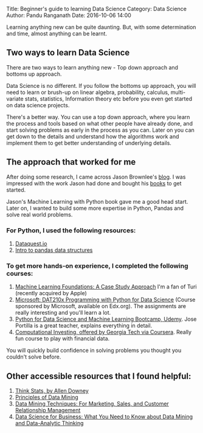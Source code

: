 Title: Beginner's guide to learning Data Science
Category: Data Science
Author: Pandu Ranganath
Date: 2016-10-06 14:00

Learning anything new can be quite daunting. But, with some determination and time, almost anything can be learnt.

## Two ways to learn Data Science
There are two ways to learn anything new - Top down approach and bottoms up approach. 

Data Science is no different. If you follow the bottoms up approach, you will need to learn or brush-up on linear algebra, probability, calculus, multi-variate stats, statistics, Information theory etc before you even get started on data science projects.

There's a better way. You can use a top down approach, where you learn the process and tools based on what other people have already done, and start solving problems as early in the process as you can. Later on you can get down to the details and understand how the algorithms work and implement them to get better understanding of underlying details.

## The approach that worked for me

After doing some research, I came across Jason Brownlee's [blog](http://machinelearningmastery.com/machine-learning-for-programmers/). I was impressed with the work Jason had done and bought his [books](http://machinelearningmastery.com/products/) to get started.

Jason's Machine Learning with Python book gave me a good head start. Later on, I wanted to build some more expertise in Python, Pandas and solve real world problems.

### For Python, I used the following resources:

1. [Dataquest.io](www.dataquest.io)
2. [Intro to pandas data structures](http://www.gregreda.com/2013/10/26/intro-to-pandas-data-structures/)

### To get more hands-on experience, I completed the following courses:

1. [Machine Learning Foundations: A Case Study Approach](https://www.coursera.org/learn/ml-foundations) I'm a fan of Turi (recently acquired by Apple)
2. [Microsoft: DAT210x Programming with Python for Data Science](https://courses.edx.org/courses/course-v1:Microsoft+DAT210x+5T2016/info) (Course sponsored by Microsoft, available on Edx.org). The assignments are really interesting and you'll learn a lot.
3. [Python for Data Science and Machine Learning Bootcamp, Udemy](https://www.udemy.com/python-for-data-science-and-machine-learning-bootcamp/learn/v4/overview). Jose Portilla is a great teacher, explains everything in detail.
4. [Computational Investing, offered by Georgia Tech via Coursera](https://www.coursera.org/learn/computational-investing). Really fun course to play with financial data.

You will quickly build confidence in solving problems you thought you couldn't solve before.

## Other accessible resources that I found helpful:

1. [Think Stats, by Allen Downey](https://www.amazon.com/Think-Stats-Allen-B-Downey/dp/1491907339/ref=sr_1_1?s=books&ie=UTF8&qid=1475785334&sr=1-1&keywords=Think+Stats)
2. [Principles of Data Mining](https://www.amazon.com/Principles-Mining-Undergraduate-Computer-Science/dp/1447148835/ref=sr_1_2?s=books&ie=UTF8&qid=1475785415&sr=1-2&keywords=principles+of+data+mining)
3. [Data Mining Techniques: For Marketing, Sales, and Customer Relationship Management](https://www.amazon.com/Data-Mining-Techniques-Relationship-Management/dp/0470650931/ref=sr_1_1?s=books&ie=UTF8&qid=1475785483&sr=1-1&keywords=data+mining+techniques)
4. [Data Science for Business: What You Need to Know about Data Mining and Data-Analytic Thinking](https://www.amazon.com/Data-Science-Business-Data-Analytic-Thinking/dp/1449361323/ref=sr_1_1?s=books&ie=UTF8&qid=1475785514&sr=1-1&keywords=data+science+for+business)
